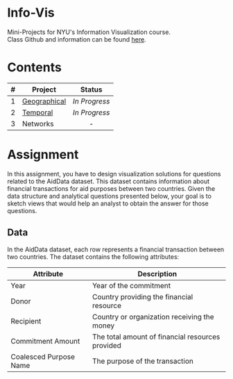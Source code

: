 # Info-Vis
Mini-Projects for NYU's Information Visualization course. <br/>
Class Github and information can be found [here](https://github.com/nyuvis).

# Contents
| # | Project | Status |
| - | - | :-: |
| 1 | [Geographical](https://github.com/mkarroqe/Info-Vis/tree/master/Mini-Projects/01-Graph-Design-Geo) | *In Progress* |
| 2 | [Temporal](https://github.com/mkarroqe/Info-Vis/tree/master/Mini-Projects/02-Temporal) | *In Progress* |
| 3 | Networks | - |

# Assignment
In this assignment, you have to design visualization solutions for questions related to the
AidData dataset. This dataset contains information about financial transactions for aid purposes
between two countries. Given the data structure and analytical questions presented below, your
goal is to sketch views that would help an analyst to obtain the answer for those questions.

## Data
In the AidData dataset, each row represents a financial transaction between two countries. The dataset contains the following attributes:

| Attribute | Description |
| - | - |
| Year | Year of the commitment | 
| Donor | Country providing the financial resource | 
| Recipient | Country or organization receiving the money | 
| Commitment Amount | The total amount of financial resources provided | 
| Coalesced Purpose Name | The purpose of the transaction | 

